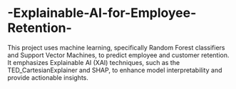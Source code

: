 # -Explainable-AI-for-Employee-Retention-
This project uses machine learning, specifically Random Forest classifiers and Support Vector Machines, to predict employee and customer retention. It emphasizes Explainable AI (XAI) techniques, such as the TED_CartesianExplainer and SHAP, to enhance model interpretability and provide actionable insights.
